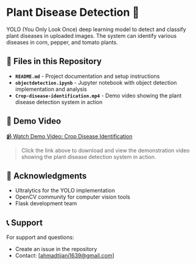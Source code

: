 # Plant Disease Detection 🌱

 YOLO (You Only Look Once) deep learning model to detect and classify plant diseases in uploaded images. The system can identify various diseases in corn, pepper, and tomato plants.

## 📁 Files in this Repository

- **`README.md`** - Project documentation and setup instructions
- **`objectdetection.ipynb`** - Jupyter notebook with object detection implementation and analysis
- **`Crop-disease-identification.mp4`** - Demo video showing the plant disease detection system in action

## 🎥 Demo Video

[📹 Watch Demo Video: Crop Disease Identification](./Crop-disease-identification.mp4)

> Click the link above to download and view the demonstration video showing the plant disease detection system in action.



## 🙏 Acknowledgments

- Ultralytics for the YOLO implementation
- OpenCV community for computer vision tools
- Flask development team

## 📞 Support

For support and questions:
- Create an issue in the repository
- Contact: [ahmadtijani1639@gmail.com]
